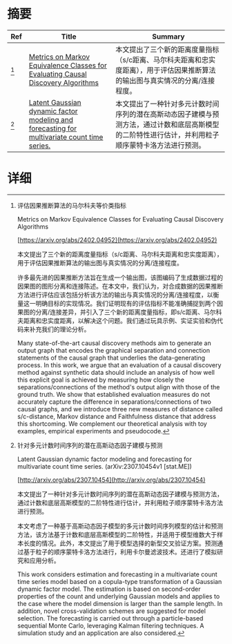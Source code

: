 # 摘要

| Ref | Title | Summary |
| --- | --- | --- |
| [^1] | [Metrics on Markov Equivalence Classes for Evaluating Causal Discovery Algorithms](https://arxiv.org/abs/2402.04952) | 本文提出了三个新的距离度量指标（s/c距离、马尔科夫距离和忠实度距离），用于评估因果推断算法的输出图与真实情况的分离/连接程度。 |
| [^2] | [Latent Gaussian dynamic factor modeling and forecasting for multivariate count time series.](http://arxiv.org/abs/2307.10454) | 本文提出了一种针对多元计数时间序列的潜在高斯动态因子建模与预测方法，通过计数和底层高斯模型的二阶特性进行估计，并利用粒子顺序蒙特卡洛方法进行预测。 |

# 详细

[^1]: 评估因果推断算法的马尔科夫等价类指标

    Metrics on Markov Equivalence Classes for Evaluating Causal Discovery Algorithms

    [https://arxiv.org/abs/2402.04952](https://arxiv.org/abs/2402.04952)

    本文提出了三个新的距离度量指标（s/c距离、马尔科夫距离和忠实度距离），用于评估因果推断算法的输出图与真实情况的分离/连接程度。

    

    许多最先进的因果推断方法旨在生成一个输出图，该图编码了生成数据过程的因果图的图形分离和连接陈述。在本文中，我们认为，对合成数据的因果推断方法进行评估应该包括分析该方法的输出与真实情况的分离/连接程度，以衡量这一明确目标的实现情况。我们证明现有的评估指标不能准确捕捉到两个因果图的分离/连接差异，并引入了三个新的距离度量指标，即s/c距离、马尔科夫距离和忠实度距离，以解决这个问题。我们通过玩具示例、实证实验和伪代码来补充我们的理论分析。

    Many state-of-the-art causal discovery methods aim to generate an output graph that encodes the graphical separation and connection statements of the causal graph that underlies the data-generating process. In this work, we argue that an evaluation of a causal discovery method against synthetic data should include an analysis of how well this explicit goal is achieved by measuring how closely the separations/connections of the method's output align with those of the ground truth. We show that established evaluation measures do not accurately capture the difference in separations/connections of two causal graphs, and we introduce three new measures of distance called s/c-distance, Markov distance and Faithfulness distance that address this shortcoming. We complement our theoretical analysis with toy examples, empirical experiments and pseudocode.
    
[^2]: 针对多元计数时间序列的潜在高斯动态因子建模与预测

    Latent Gaussian dynamic factor modeling and forecasting for multivariate count time series. (arXiv:2307.10454v1 [stat.ME])

    [http://arxiv.org/abs/2307.10454](http://arxiv.org/abs/2307.10454)

    本文提出了一种针对多元计数时间序列的潜在高斯动态因子建模与预测方法，通过计数和底层高斯模型的二阶特性进行估计，并利用粒子顺序蒙特卡洛方法进行预测。

    

    本文考虑了一种基于高斯动态因子模型的多元计数时间序列模型的估计和预测方法，该方法基于计数和底层高斯模型的二阶特性，并适用于模型维数大于样本长度的情况。此外，本文提出了用于模型选择的新型交叉验证方案。预测通过基于粒子的顺序蒙特卡洛方法进行，利用卡尔曼滤波技术。还进行了模拟研究和应用分析。

    This work considers estimation and forecasting in a multivariate count time series model based on a copula-type transformation of a Gaussian dynamic factor model. The estimation is based on second-order properties of the count and underlying Gaussian models and applies to the case where the model dimension is larger than the sample length. In addition, novel cross-validation schemes are suggested for model selection. The forecasting is carried out through a particle-based sequential Monte Carlo, leveraging Kalman filtering techniques. A simulation study and an application are also considered.
    

